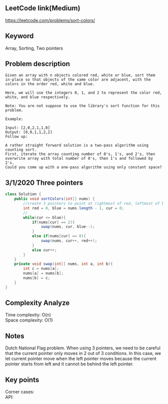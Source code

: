 ## LeetCode link(Medium)
https://leetcode.com/problems/sort-colors/

## Keyword
Array, Sorting, Two pointers

## Problem description
```
Given an array with n objects colored red, white or blue, sort them in-place so that objects of the same color are adjacent, with the colors in the order red, white and blue.

Here, we will use the integers 0, 1, and 2 to represent the color red, white, and blue respectively.

Note: You are not suppose to use the library's sort function for this problem.

Example:

Input: [2,0,2,1,1,0]
Output: [0,0,1,1,2,2]
Follow up:

A rather straight forward solution is a two-pass algorithm using counting sort.
First, iterate the array counting number of 0's, 1's, and 2's, then overwrite array with total number of 0's, then 1's and followed by 2's.
Could you come up with a one-pass algorithm using only constant space?
```
## 3/1/2020 Three pointers

```java
class Solution {
    public void sortColors(int[] nums) {
        //create 3 pointers to point at rightmost of red, leftmost of blue, current position
        int red = 0, blue = nums.length - 1, cur = 0;
        //
        while(cur <= blue){
            if(nums[cur] == 2){
                swap(nums, cur, blue--);
            }
            else if(nums[cur] == 0){
                swap(nums, cur++, red++);
            }
            else cur++;
        }
    }
    private void swap(int[] nums, int a, int b){
        int c = nums[a];
        nums[a] = nums[b];
        nums[b] = c;
    }
}
```

## Complexity Analyze
Time complexity: O(n)\
Space complexity: O(1)

## Notes
Dutch National Flag problem. When using 3 pointers, we need to be careful that the current pointer only moves in 2 out of 3 conditions. In this case, we let current pointer move when the left pointer moves because the current pointer starts from left and it cannot be behind the left pointer.

## Key points
Corner cases:\
API:
